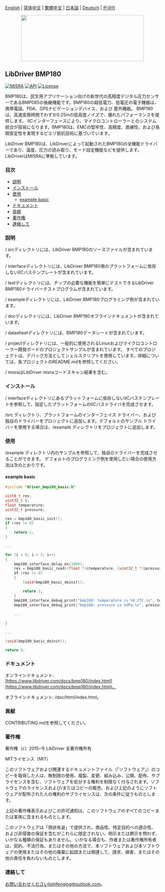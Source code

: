 [English](/README.md) | [ 简体中文](/README_zh-Hans.md) | [繁體中文](/README_zh-Hant.md) | [日本語](/README_ja.md) | [Deutsch](/README_de.md) | [한국어](/README_ko.md)

<div align=center>
<img src="/doc/image/logo.svg" width="400" height="150"/>
</div>

## LibDriver BMP180

[![MISRA](https://img.shields.io/badge/misra-compliant-brightgreen.svg)](/misra/README.md) [![API](https://img.shields.io/badge/api-reference-blue.svg)](https://www.libdriver.com/docs/bmp180/index.html) [![License](https://img.shields.io/badge/license-MIT-brightgreen.svg)](/LICENSE)

BMP180は、民生用アプリケーション向けの新世代の高精度デジタル圧力センサーであるBMP085の後継機能です。BMP180の超低電力、低電圧の電子機器は、携帯電話、PDA、GPSナビゲーションデバイス、および 屋外機器。 BMP180は、高速変換時間でわずか0.25mの低高度ノイズで、優れたパフォーマンスを提供します。 IICインターフェースにより、マイクロコントローラーとのシステム統合が容易になります。BMP180は、EMCの堅牢性、高精度、直線性、および長期安定性を実現するピエゾ抵抗技術に基づいています。

LibDriver BMP180は、LibDriverによって起動されたBMP180の全機能ドライバーであり、温度、圧力の読み取り、モード設定機能などを提供します。 LibDriverはMISRAに準拠しています。

### 目次

  - [説明](#説明)
  - [インストール](#インストール)
  - [使用](#使用)
    - [example basic](#example-basic)
  - [ドキュメント](#ドキュメント)
  - [貢献](#貢献)
  - [著作権](#著作権)
  - [連絡して](#連絡して)

### 説明

/ srcディレクトリには、LibDriver BMP180のソースファイルが含まれています。

/ interfaceディレクトリには、LibDriver BMP180用のプラットフォームに依存しないIICバステンプレートが含まれています。

/ testディレクトリには、チップの必要な機能を簡単にテストできるLibDriver BMP180ドライバーテストプログラムが含まれています。

/ exampleディレクトリには、LibDriver BMP180プログラミング例が含まれています。

/ docディレクトリには、LibDriver BMP180オフラインドキュメントが含まれています。

/ datasheetディレクトリには、BMP180データシートが含まれています。

/ projectディレクトリには、一般的に使用されるLinuxおよびマイクロコントローラー開発ボードのプロジェクトサンプルが含まれています。 すべてのプロジェクトは、デバッグ方法としてシェルスクリプトを使用しています。詳細については、各プロジェクトのREADME.mdを参照してください。

/ misraはLibDriver misraコードスキャン結果を含む。

### インストール

/ interfaceディレクトリにあるプラットフォームに依存しないIICバステンプレートを参照して、指定したプラットフォームのIICバスドライバを完成させます。

/src ディレクトリ、プラットフォームのインターフェイス ドライバー、および独自のドライバーをプロジェクトに追加します。デフォルトのサンプル ドライバーを使用する場合は、/example ディレクトリをプロジェクトに追加します。

### 使用

/example ディレクトリ内のサンプルを参照して、独自のドライバーを完成させることができます。 デフォルトのプログラミング例を使用したい場合の使用方法は次のとおりです。

#### example basic

```C
#include "driver_bmp180_basic.h"

uint8_t res;
uint32_t i;
float temperature;
uint32_t pressure;

res = bmp180_basic_init();
if (res != 0)
{
    return 1;
}

...

for (i = 0; i < 3; i++)
{
    bmp180_interface_delay_ms(1000);
    res = bmp180_basic_read((float *)&temperature, (uint32_t *)&pressure);
    if (res != 0)
    {
        (void)bmp180_basic_deinit();

        return 1;
    }
    bmp180_interface_debug_print("bmp180: temperature is %0.2fC.\n", temperature);
    bmp180_interface_debug_print("bmp180: pressure is %dPa.\n", pressure);
    
    ...
        
}

...

(void)bmp180_basic_deinit();

return 0;
```

### ドキュメント

オンラインドキュメント: [https://www.libdriver.com/docs/bmp180/index.html](https://www.libdriver.com/docs/bmp180/index.html)。

オフラインドキュメント: /doc/html/index.html。

### 貢献

CONTRIBUTING.mdを参照してください。

### 著作権

著作権（c）2015-今 LibDriver 全著作権所有

MITライセンス（MIT）

このソフトウェアおよび関連するドキュメントファイル（「ソフトウェア」）のコピーを取得した人は、無制限の使用、複製、変更、組み込み、公開、配布、サブライセンスを含む、ソフトウェアを処分する権利を制限なく付与されます。ソフトウェアのライセンスおよび/またはコピーの販売、および上記のようにソフトウェアが配布された人の権利のサブライセンスは、次の条件に従うものとします。

上記の著作権表示およびこの許可通知は、このソフトウェアのすべてのコピーまたは実体に含まれるものとします。

このソフトウェアは「現状有姿」で提供され、商品性、特定目的への適合性、および非侵害の保証を含むがこれらに限定されない、明示または黙示を問わず、いかなる種類の保証もありません。 いかなる場合も、作者または著作権所有者は、契約、不法行為、またはその他の方法で、本ソフトウェアおよび本ソフトウェアの使用またはその他の廃棄に起因または関連して、請求、損害、またはその他の責任を負わないものとします。

### 連絡して

お問い合わせくださいlishifenging@outlook.com。